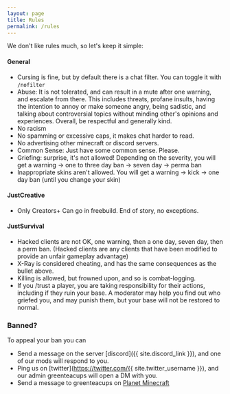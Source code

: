 ```yaml
---
layout: page
title: Rules
permalink: /rules
---
```


We don't like rules much, so let's keep it simple:

#### General
- Cursing is fine, but by default there is a chat filter. You can toggle it with `/nofilter`
- Abuse: It is not tolerated, and can result in a mute after one warning, and escalate from there. This includes threats, profane insults, having the intention to annoy or make someone angry, being sadistic, and talking about controversial topics without minding other's opinions and experiences. Overall, be respectful and generally kind.
- No racism
- No spamming or excessive caps, it makes chat harder to read.
- No advertising other minecraft or discord servers.
- Common Sense: Just have some common sense. Please.
- Griefing: surprise, it's not allowed! Depending on the severity, you will get a warning → one to three day ban → seven day → perma ban
- Inappropriate skins aren't allowed. You will get a warning → kick → one day ban (until you change your skin)


#### JustCreative
- Only Creators+ Can go in freebuild. End of story, no exceptions.


#### JustSurvival
- Hacked clients are not OK, one warning, then a one day, seven day, then a perm ban. (Hacked clients are any clients that have been modified to provide an unfair gameplay advantage)
- X-Ray is considered cheating, and has the same consequences as the bullet above.
- Killing is allowed, but frowned upon, and so is combat-logging.
- If you /trust a player, you are taking responsibility for their actions, including if they ruin your base. A moderator may help you find out who griefed you, and may punish them, but your base will not be restored to normal.


### Banned?

To appeal your ban you can

- Send a message on the server [discord]({{ site.discord_link }}), and one of our mods will respond to you.
- Ping us on [twitter](https://twitter.com/{{ site.twitter_username }}), and our admin greenteacups will open a DM with you.
- Send a message to greenteacups on [Planet Minecraft](https://www.planetminecraft.com/server/just-creative/)
